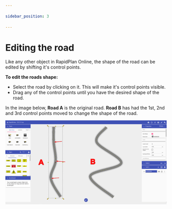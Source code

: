 ```yaml
---

sidebar_position: 3

---
```

# Editing the road

Like any other object in RapidPlan Online, the shape of the road can be edited by shifting it's control points.

**To edit the roads shape:**

- Select the road by clicking on it. This will make it's control points visible.
- Drag any of the control points until you have the desired shape of the road.

In the image below, **Road A** is the original road. **Road B** has had the 1st, 2nd and 3rd control points moved to change the shape of the road.

![ ](./assets/Adjusted_Road.png)
